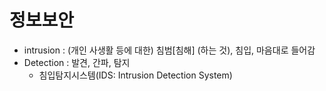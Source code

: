 # 정보보안

- intrusion : (개인 사생활 등에 대한) 침범[침해] (하는 것), 침입, 마음대로 들어감
- Detection : 발견, 간파, 탐지
  - 침입탐지시스템(IDS: Intrusion Detection System)